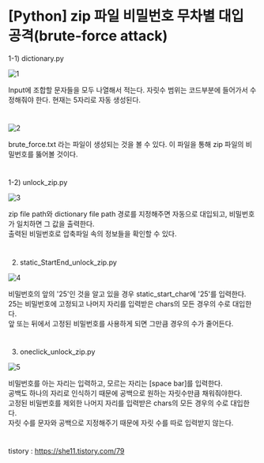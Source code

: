 # [Python] zip 파일 비밀번호 무차별 대입 공격(brute-force attack)

1-1) dictionary.py

![1](https://user-images.githubusercontent.com/85146195/123520825-b78d0e00-d6ed-11eb-8b62-3062d73366a4.JPG)

Input에 조합할 문자들을 모두 나열해서 적는다. 자릿수 범위는 코드부분에 들어가서 수정해줘야 한다. 현재는 5자리로 자동 생성된다.  
#

![2](https://user-images.githubusercontent.com/85146195/123520834-ce336500-d6ed-11eb-8d2a-294c32381318.jpg)

brute_force.txt 라는 파일이 생성되는 것을 볼 수 있다. 이 파일을 통해 zip 파일의 비밀번호를 뚫어볼 것이다.  
#

1-2) unlock_zip.py

![3](https://user-images.githubusercontent.com/85146195/123520951-88c36780-d6ee-11eb-8533-c902819ff780.JPG)

zip file path와 dictionary file path 경로를 지정해주면 자동으로 대입되고, 비밀번호가 일치하면 그 값을 출력한다.  
출력된 비밀번호로 압축파일 속의 정보들을 확인할 수 있다.  
#

2) static_StartEnd_unlock_zip.py

![4](https://user-images.githubusercontent.com/85146195/123521194-3420ec00-d6f0-11eb-9b06-501855a3e5ea.JPG)

비밀번호의 앞의 '25'인 것을 알고 있을 경우 static_start_char에 '25'를 입력한다.  
25는 비밀번호에 고정되고 나머지 자리를 입력받은 chars의 모든 경우의 수로 대입한다.  
앞 또는 뒤에서 고정된 비밀번호를 사용하게 되면 그만큼 경우의 수가 줄어든다.  
#
  
  
3) oneclick_unlock_zip.py

![5](https://user-images.githubusercontent.com/85146195/123521395-4b140e00-d6f1-11eb-9f68-b7c444f2218b.JPG)

비밀번호를 아는 자리는 입력하고, 모르는 자리는 [space bar]를 입력한다.  
공백도 하나의 자리로 인식하기 때문에 공백으로 원하는 자릿수만큼 채워줘야한다.  
고정된 비밀번호를 제외한 나머지 자리를 입력받은 chars의 모든 경우의 수로 대입한다.  
자릿 수를 문자와 공백으로 지정해주기 때문에 자릿 수를 따로 입력받지 않는다.  
#

tistory : https://she11.tistory.com/79  
#
